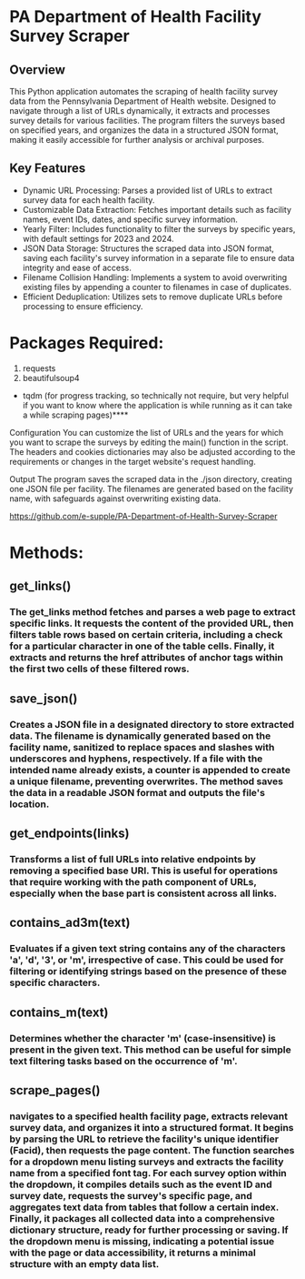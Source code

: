 

# PA Department of Health Facility Survey Scraper

## Overview

This Python application automates the scraping of health facility survey data from the Pennsylvania Department of Health website. Designed to navigate through a list of URLs dynamically, it extracts and processes survey details for various facilities. The program filters the surveys based on specified years, and organizes the data in a structured JSON format, making it easily accessible for further analysis or archival purposes.

## Key Features

* Dynamic URL Processing: Parses a provided list of URLs to extract survey data for each health facility.
* Customizable Data Extraction: Fetches important details such as facility names, event IDs, dates, and specific survey information.
* Yearly Filter: Includes functionality to filter the surveys by specific years, with default settings for 2023 and 2024.
* JSON Data Storage: Structures the scraped data into JSON format, saving each facility's survey information in a separate file to ensure data integrity and ease of access.
* Filename Collision Handling: Implements a system to avoid overwriting existing files by appending a counter to filenames in case of duplicates.
* Efficient Deduplication: Utilizes sets to remove duplicate URLs before processing to ensure efficiency.

# Packages Required: 
1. requests
2. beautifulsoup4

* tqdm (for progress tracking, so technically not require, but very helpful if you want to know where the application is while running as it can take a while scraping pages)****

Configuration
You can customize the list of URLs and the years for which you want to scrape the surveys by editing the main() function in the script. The headers and cookies dictionaries may also be adjusted according to the requirements or changes in the target website's request handling.

Output
The program saves the scraped data in the ./json directory, creating one JSON file per facility. The filenames are generated based on the facility name, with safeguards against overwriting existing data.

https://github.com/e-supple/PA-Department-of-Health-Survey-Scraper

# Methods: 

## get_links()
### The get_links method fetches and parses a web page to extract specific links. It requests the content of the provided URL, then filters table rows based on certain criteria, including a check for a particular character in one of the table cells. Finally, it extracts and returns the href attributes of anchor tags within the first two cells of these filtered rows.

## save_json()
### Creates a JSON file in a designated directory to store extracted data. The filename is dynamically generated based on the facility name, sanitized to replace spaces and slashes with underscores and hyphens, respectively. If a file with the intended name already exists, a counter is appended to create a unique filename, preventing overwrites. The method saves the data in a readable JSON format and outputs the file's location.


## get_endpoints(links)
### Transforms a list of full URLs into relative endpoints by removing a specified base URI. This is useful for operations that require working with the path component of URLs, especially when the base part is consistent across all links.

## contains_ad3m(text)
### Evaluates if a given text string contains any of the characters 'a', 'd', '3', or 'm', irrespective of case. This could be used for filtering or identifying strings based on the presence of these specific characters.

## contains_m(text)
### Determines whether the character 'm' (case-insensitive) is present in the given text. This method can be useful for simple text filtering tasks based on the occurrence of 'm'.

## scrape_pages()
### navigates to a specified health facility page, extracts relevant survey data, and organizes it into a structured format. It begins by parsing the URL to retrieve the facility's unique identifier (Facid), then requests the page content. The function searches for a dropdown menu listing surveys and extracts the facility name from a specified font tag. For each survey option within the dropdown, it compiles details such as the event ID and survey date, requests the survey's specific page, and aggregates text data from tables that follow a certain index. Finally, it packages all collected data into a comprehensive dictionary structure, ready for further processing or saving. If the dropdown menu is missing, indicating a potential issue with the page or data accessibility, it returns a minimal structure with an empty data list.